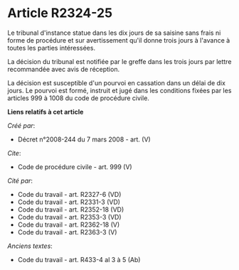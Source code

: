 # Article R2324-25

Le tribunal d'instance statue dans les dix jours de sa saisine sans frais ni forme de procédure et sur avertissement qu'il
donne trois jours à l'avance à toutes les parties intéressées. 

La décision du tribunal est notifiée par le greffe dans les trois jours par lettre recommandée avec avis de réception. 

La décision est susceptible d'un pourvoi en cassation dans un délai de dix jours. Le pourvoi est formé, instruit et jugé dans
les conditions fixées par les articles 999 à 1008 du code de procédure civile.

**Liens relatifs à cet article**

_Créé par_:

  - Décret n°2008-244 du 7 mars 2008 - art. (V)

_Cite_:

  - Code de procédure civile - art. 999 (V)

_Cité par_:

  - Code du travail - art. R2327-6 (VD)
  - Code du travail - art. R2331-3 (VD)
  - Code du travail - art. R2352-18 (VD)
  - Code du travail - art. R2353-3 (VD)
  - Code du travail - art. R2362-18 (V)
  - Code du travail - art. R2363-3 (V)

_Anciens textes_:

  - Code du travail - art. R433-4 al 3 à 5 (Ab)
